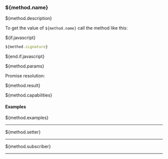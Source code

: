### ${method.name}
${method.description}

To get the value of `${method.name}` call the method like this:

${if.javascript}

```typescript
${method.signature}
```

${end.if.javascript}

${method.params}

Promise resolution:

${method.result}

${method.capabilities}

#### Examples

${method.examples}

---

${method.setter}

---

${method.subscriber}

---
